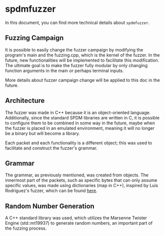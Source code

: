 # spdmfuzzer

In this document, you can find more technical details about ``spdmfuzzer``.

## Fuzzing Campaign
It is possible to easily change the fuzzer campaign by modifying the program's main and the fuzzing.cpp, which is the kernel of the fuzzer. In the future, new functionalities will be implemented to facilitate this modification. The ultimate goal is to make the fuzzer fully modular by only changing function arguments in the main or perhaps terminal inputs.

More details about fuzzer campaign change will be applied to this doc in the future.

## Architecture
The fuzzer was made in C++ because it is an object-oriented language. Additionally, since the standard SPDM libraries are written in C, it is possible to configure them to be combined in some way in the future, maybe when the fuzzer is placed in an emulated environment, meaning it will no longer be a binary but will become a library.

Each packet and each functionality is a different object; this was used to facilitate and construct the fuzzer's grammar.

## Grammar
The grammar, as previously mentioned, was created from objects. The innermost part of the packets, such as specific bytes that can only assume specific values, was made using dictionaries (map in C++), inspired by Luis Rodriguez's fuzzer, which can be found [here](https://gitfront.io/r/luisgar1990/aZXKzGjT1Wzj/mqttgram-h-repo/).

## Random Number Generation
A C++ standard library was used, which utilizes the Marsenne Twister Engine (std::mt19937) to generate random numbers, an important part of the fuzzing process.
